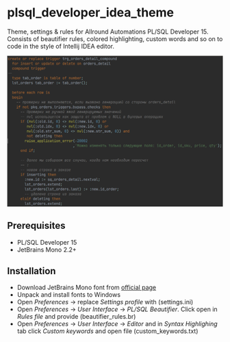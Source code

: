 # plsql_developer_idea_theme

Theme, settings & rules for Allround Automations PL/SQL Developer 15. Consists of beautifier rules, colored highlighting, custom words and so on to code in the style of Intellij IDEA editor.

![Screenshot](demo_image.png)

## Prerequisites

* PL/SQL Developer 15
* JetBrains Mono 2.2+

## Installation

* Download JetBrains Mono font from [official page](https://www.jetbrains.com/lp/mono/)
* Unpack and install fonts to Windows
* Open *Preferences* -> replace *Settings profile* with (settings.ini)
* Open *Preferences* -> *User Interface* -> *PL/SQL Beautifier*. Click open in *Rules file* and provide (beautifier_rules.br)
* Open *Preferences* -> *User Interface* -> *Editor* and in *Syntax Highlighing* tab click *Custom keywords* and open file (custom_keywords.txt)

